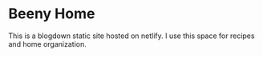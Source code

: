 # Beeny Home

This is a blogdown static site hosted on netlify.
I use this space for recipes and home organization.